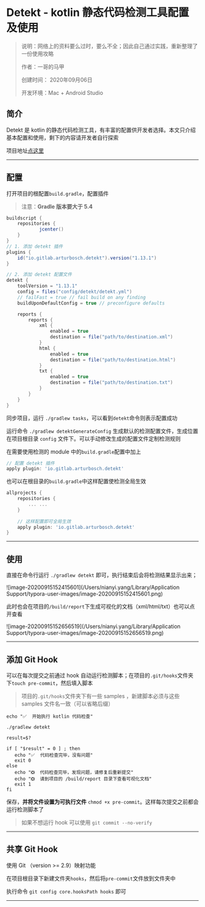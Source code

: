 # Detekt - kotlin 静态代码检测工具配置及使用

> 说明：网络上的资料要么过时，要么不全；因此自己通过实践，重新整理了一份使用攻略
>
> 作者：一哥的马甲
>
> 创建时间： 2020年09月06日
>
> 开发环境：Mac + Android Studio 

## 简介

Detekt 是 kotlin 的静态代码检测工具，有丰富的配置供开发者选择。本文只介绍基本配置和使用，剩下的内容请开发者自行探索

项目地址[点这里](https://github.com/detekt/detekt)

---

## 配置

打开项目的根配置`build.gradle`，配置插件

> 注意：**Gradle 版本要大于 5.4**

```groovy
buildscript {
    repositories {
			jcenter()
    }
}
// 1. 添加 detekt 插件
plugins {
    id("io.gitlab.arturbosch.detekt").version("1.13.1")
}

// 2. 添加 detekt 配置文件
detekt {
    toolVersion = "1.13.1"
    config = files("config/detekt/detekt.yml")
    // failFast = true // fail build on any finding
    buildUponDefaultConfig = true // preconfigure defaults

    reports {
        reports {
            xml {
                enabled = true
                destination = file("path/to/destination.xml")
            }
            html {
                enabled = true
                destination = file("path/to/destination.html")
            }
            txt {
                enabled = true
                destination = file("path/to/destination.txt")
            }
        }
    }
}
```

同步项目，运行 `./gradlew tasks`，可以看到`detekt`命令则表示配置成功

运行命令 `./gradlew detektGenerateConfig` 生成默认的检测配置文件，生成位置在项目根目录 `config` 文件下。可以手动修改生成的配置文件定制检测规则

在需要使用检测的 module 中的`build.gradle`配置中加上

```groovy
// 配置 detekt 插件
apply plugin: 'io.gitlab.arturbosch.detekt'
```

也可以在根目录的`build.gradle`中这样配置使检测全局生效

```groovy
allprojects {
    repositories {
        ... ...
    }
  	
  	// 这样配置即可全局生效
  	apply plugin: 'io.gitlab.arturbosch.detekt'
}
```

---

## 使用

直接在命令行运行 `./gradlew detekt` 即可，执行结束后会将检测结果显示出来；

![image-20200915152415601](/Users/nianyi.yang/Library/Application Support/typora-user-images/image-20200915152415601.png)

此时也会在项目的`/build/report`下生成可视化的文档（xml/html/txt）也可以点开查看

![image-20200915152656519](/Users/nianyi.yang/Library/Application Support/typora-user-images/image-20200915152656519.png)

---

## 添加 Git Hook

可以在每次提交之前通过 hook 自动运行检测脚本；在项目的`.git/hooks`文件夹下`touch pre-commit`，然后填入脚本

> 项目的`.git/hooks`文件夹下有一些 samples ，新建脚本必须与这些 samples 文件名一致（可以省略后缀）

```shell
echo "✅  开始执行 kotlin 代码检查"

./gradlew detekt

result=$?

if [ "$result" = 0 ] ; then    
   echo "✅  代码检查完毕，没有问题"     
   exit 0
else
   echo "❎  代码检查完毕，发现问题，请修复后重新提交"
   echo "❎  请到项目的 /build/report 目录下查看可视化文档"  
   exit 1
fi
```

保存，**并将文件设置为可执行文件** `chmod +x pre-commit`。这样每次提交之前都会运行检测脚本了

>  如果不想运行 hook 可以使用 `git commit --no-verify`

---

## 共享 Git Hook

使用 Git （version >= 2.9）映射功能

在项目根目录下新建文件夹`hooks`，然后将`pre-commit`文件放到文件夹中

执行命令 `git config core.hooksPath hooks` 即可

---


